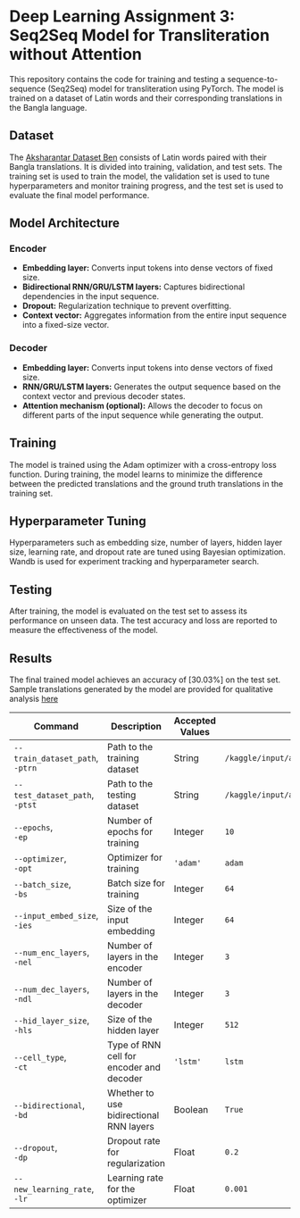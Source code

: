 # Deep Learning Assignment 3: Seq2Seq Model for Transliteration without Attention

This repository contains the code for training and testing a sequence-to-sequence (Seq2Seq) model for transliteration using PyTorch. The model is trained on a dataset of Latin words and their corresponding translations in the Bangla language.

## Dataset

The [Aksharantar Dataset Ben](https://www.kaggle.com/datasets/parthasakhapaul/aksharantar) consists of Latin words paired with their Bangla translations. It is divided into training, validation, and test sets. The training set is used to train the model, the validation set is used to tune hyperparameters and monitor training progress, and the test set is used to evaluate the final model performance.

## Model Architecture

### Encoder
- **Embedding layer:** Converts input tokens into dense vectors of fixed size.
- **Bidirectional RNN/GRU/LSTM layers:** Captures bidirectional dependencies in the input sequence.
- **Dropout:** Regularization technique to prevent overfitting.
- **Context vector:** Aggregates information from the entire input sequence into a fixed-size vector.

### Decoder
- **Embedding layer:** Converts input tokens into dense vectors of fixed size.
- **RNN/GRU/LSTM layers:** Generates the output sequence based on the context vector and previous decoder states.
- **Attention mechanism (optional):** Allows the decoder to focus on different parts of the input sequence while generating the output.

## Training

The model is trained using the Adam optimizer with a cross-entropy loss function. During training, the model learns to minimize the difference between the predicted translations and the ground truth translations in the training set.

## Hyperparameter Tuning

Hyperparameters such as embedding size, number of layers, hidden layer size, learning rate, and dropout rate are tuned using Bayesian optimization. Wandb is used for experiment tracking and hyperparameter search.

## Testing

After training, the model is evaluated on the test set to assess its performance on unseen data. The test accuracy and loss are reported to measure the effectiveness of the model.

## Results

The final trained model achieves an accuracy of [30.03%] on the test set. Sample translations generated by the model are provided for qualitative analysis [here](https://github.com/PARTHASAKHAPAUL/CS6910_Assignment3/blob/main/Part-A_without_attention/predictions_without_attn.csv)




| Command                   | Description                                   | Accepted Values                   | Default Value                                                                       |
|---------------------------|-----------------------------------------------|-----------------------------------|-------------------------------------------------------------------------------------|
| `--train_dataset_path`,<br> `-ptrn` | Path to the training dataset            | String                            | `/kaggle/input/aksharantar/aksharantar_sampled/ben/ben_train.csv`                |
| `--test_dataset_path`,<br> `-ptst`  | Path to the testing dataset             | String                            | `/kaggle/input/aksharantar/aksharantar_sampled/ben/ben_test.csv`                 |
| `--epochs`,<br> `-ep`               | Number of epochs for training          | Integer                           | `10`                                                                                |
| `--optimizer`,<br> `-opt`           | Optimizer for training                 | `'adam'`                          | `adam`                                                                              |
| `--batch_size`,<br> `-bs`           | Batch size for training                | Integer                           | `64`                                                                                |
| `--input_embed_size`,<br> `-ies`    | Size of the input embedding            | Integer                           | `64`                                                                                |
| `--num_enc_layers`,<br> `-nel`      | Number of layers in the encoder        | Integer                           | `3`                                                                                 |
| `--num_dec_layers`,<br> `-ndl`      | Number of layers in the decoder        | Integer                           | `3`                                                                                 |
| `--hid_layer_size`,<br> `-hls`      | Size of the hidden layer               | Integer                           | `512`                                                                               |
| `--cell_type`,<br> `-ct`            | Type of RNN cell for encoder and decoder | `'lstm'`                        | `lstm`                                                                              |
| `--bidirectional`,<br> `-bd`        | Whether to use bidirectional RNN layers  | Boolean                           | `True`                                                                              |
| `--dropout`,<br> `-dp`              | Dropout rate for regularization        | Float                             | `0.2`                                                                               |
| `--new_learning_rate`,<br> `-lr`    | Learning rate for the optimizer        | Float                             | `0.001`                                                                             |

